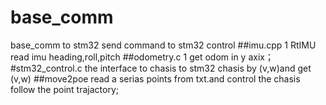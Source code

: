 # base_comm
base_comm to stm32
send command  to stm32 control 
##imu.cpp
1 RtIMU read imu heading,roll,pitch
##odometry.c
1 get odom in y axix；
#stm32_control.c  the interface to chasis
to stm32 chasis by (v,w)and get (v,w)
##move2poe
read a serias points from txt.and control the chasis
follow the point trajactory; 